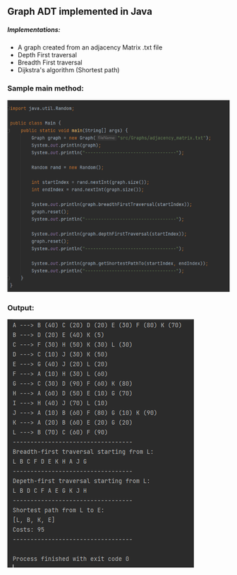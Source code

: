 <h2>Graph ADT implemented in Java</h2>
<h5>Implementations:</h5>
<ul>
    <li>A graph created from an adjacency Matrix .txt file</li>
    <li>Depth First traversal</li>
    <li>Breadth First traversal</li>
    <li>Dijkstra's algorithm (Shortest path)</li>

</ul>

<h3>Sample main method:</h3>
<img src="sample_main.png" alt="sample main method" />
<h3>Output:</h3>
<img src="sample_output.png" alt="sample output" />
